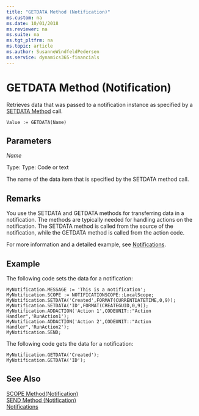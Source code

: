 ```yaml
---
title: "GETDATA Method (Notification)"
ms.custom: na
ms.date: 10/01/2018
ms.reviewer: na
ms.suite: na
ms.tgt_pltfrm: na
ms.topic: article
ms.author: SusanneWindfeldPedersen
ms.service: dynamics365-financials
---
```


 

# GETDATA Method (Notification)
Retrieves data that was passed to a notification instance as specified by a [SETDATA Method](devenv-setdata-method-notification.md) call.

```
Value := GETDATA(Name)
```

## Parameters
*Name*

Type: Type: Code or text

The name of the data item that is specified by the SETDATA method call.

## Remarks
You use the SETDATA and GETDATA methods for transferring data in a notification. The methods are typically needed for handling actions on the notification. The SETDATA method is called from the source of the notification, while the GETDATA method is called from the action code.

For more information and a detailed example, see [Notifications](../devenv-notifications-developing.md).

##  Example
The following code sets the data for a notification:
```
MyNotification.MESSAGE := 'This is a notification';
MyNotification.SCOPE := NOTIFICATIONSCOPE::LocalScope;
MyNotification.SETDATA('Created',FORMAT(CURRENTDATETIME,0,9));
MyNotification.SETDATA('ID',FORMAT(CREATEGUID,0,9));
MyNotification.ADDACTION('Action 1',CODEUNIT::"Action Handler",'RunAction1');
MyNotification.ADDACTION('Action 2',CODEUNIT::"Action Handler",'RunAction2');
MyNotification.SEND;
```
The following code gets the data for a notification:

```
MyNotification.GETDATA('Created');
MyNotification.GETDATA('ID');
```

## See Also  
[SCOPE Method(Notification)](devenv-scope-method-notification.md)  
[SEND Method (Notification)](devenv-send-method-notification.md)  
[Notifications](../devenv-notifications-developing.md)
